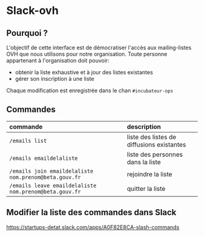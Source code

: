 # Slack-ovh

## Pourquoi ?

L'objectif de cette interface est de démocratiser l'accès aux mailing-listes OVH que nous utilisons pour notre organisation.
Toute personne appartenant à l'organisation doit pouvoir:
 - obtenir la liste exhaustive et à jour des listes existantes
 - gérer son inscription à une liste

Chaque modification est enregistrée dans le chan `#incubateur-ops`

## Commandes

commande                                               | description
:------------------------------------------------------|:------------------------------------------
`/emails list`                                         | liste des listes de diffusions existantes
`/emails emaildelaliste`                               | liste des personnes dans la liste
`/emails join emaildelaliste nom.prenom@beta.gouv.fr`  | rejoindre la liste
`/emails leave emaildelaliste nom.prenom@beta.gouv.fr` | quitter la liste

## Modifier la liste des commandes dans Slack

https://startups-detat.slack.com/apps/A0F82E8CA-slash-commands
